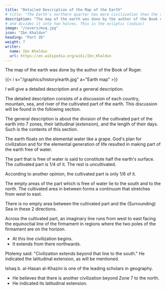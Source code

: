 ```yaml
---
title: "Detailed Description of the Map of the Earth"
# title: "The Earth's northern quarter has more civilization than the southern"
description: "The map of the earth was done by the author of the Book of Roger. "
# and divides it into two halves. This is the ecliptic (zodiac)
image: "/covers/muq.jpg"
icon: "Ibn Khaldun"
heading: "Part 2b"
weight: 7
writer:
  name: Ibn Khaldun
  url: https://en.wikipedia.org/wiki/Ibn_Khaldun
---
```




The map of the earth was done by the author of the Book of Roger. 

<!-- Then, we shall give a detailed description of the map. -->

{{< i s="/graphics/history/earth.jpg" a="Earth map" >}}

<!-- ### DETAILED DESCRIPTION OF THE MAP 44 -->

I will give a detailed description and a general description.

The detailed description consists of a discussion of each country, mountain, sea, and river of the cultivated part of the earth. This discussion will be found in the following section.

The general description is about the division of the cultivated part of the earth into 7 zones, their latitudinal (extension), and the length of their days. Such is the contents of this section.

<!-- 45 -->
The earth floats on the elemental water like a grape. God's plan for civilization and for the elemental generation of life resulted in making part of the earth free of water. 

The part that is free of water is said to constitute half the earth's surface. The cultivated part is 1/4 of it. The rest is uncultivated.

According to another opinion, the cultivated part is only 1/6 of it. 

The empty areas of the part which is free of water lie to the south and to the north. The cultivated area in between forms a continuum that stretches from west to east. 

There is no empty area between the cultivated part and the (Surrounding) Sea in these 2 directions.

Across the cultivated part, an imaginary line runs from west to east facing the equinoctial line of the firmament in regions where the two poles of the firmament are on the horizon.
- At this line civilization begins.
- It extends from there northwards.

Ptolemy said: "Civilization extends beyond that line to the south." He indicated the latitudinal extension, as will be mentioned.
<!-- 46  47 48 -->

Ishaq b. al-Hasan al-Khazini is one of the leading scholars in geography. 
- He believes that there is another civilization beyond Zone 7 to the north. 
- He indicated its latitudinal extension.


<!-- Legend:

1 South 41 Mukrin
2 West 42 Kirmin
3 North 43 Firs
4 East 44 al-Bahlus
5 Empty beyond the equator because
of the heat 45 Azerbaijan6 Equator 46 Desert
7 Lamlam Country 47 Khurasin
8 Maghzawah (Maguzawa?) 48 Khuwirizm
9 Kanem 49 Eastern India
[Country
10 Bornu 50 Tashkent
11 Gawgaw 51 Soghd
12 Zaghiy 52 China
13 at-Tijuwin 53 Tughuzghuz
14 Nubia 54 Gascogne
15 Abyssinia 55 Brittany
16 Ghanah 56 Calabria
17 Lamtah 57 France
18 as-Sus 58 Venice
19 Morocco 59 Germany (Alaminiyah)
20 Tangier 60 Macedonia
21 Sinhijah 61 Bohemia
22 Dar'ah 62 Jathuliyah
23 Ifriqiyah 63 Jarmaniyah
24 Fezzan 64 al-Baylagin
25 Jarid 65 Armenia
26 Kawir 66 Tabaristan
27 Desert of Berenice 67 Alans
28 Inner Oases 68 Bashqirs
29 Upper Egypt 69 Bulgars
30 Egypt 70 Pechenegs
31 Beja 71 Stinking Land
32 Hijiz 72 Waste Country
33 Syria 73 Magog
34 Yemen 74 Ghuzz
35 Yamimah 75 Tiirgish
36 al-Basrah 76 Adhkish
37 'Iraq 77 Khallukh
38 ash-Shihr 78 Gog
39 Oman 79 Kimik
40 Western India 80 Empty in the north because of the cold
 -->